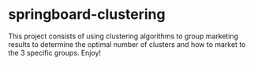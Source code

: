 # springboard-clustering
This project consists of using clustering algorithms to group marketing results to determine the optimal number of clusters and how to market to the 3 specific groups.  Enjoy!
